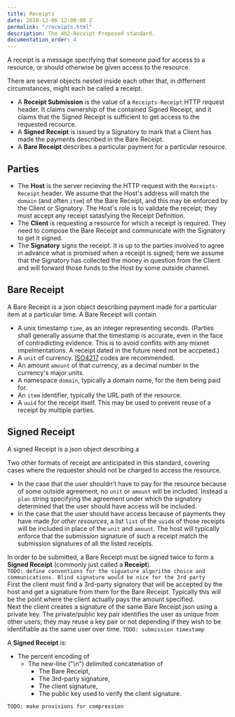 ```yaml
---
title: Receipts
date: 2018-12-06 12:00:00 Z
permalink: "/receipts.html"
description: The 402-Receipt Proposed standard.
documentation_order: 4
---
```


A receipt is a message specifying that someone paid for access to a resource, or should otherwise be given access to the resource.

There are several objects nested inside each other that, in differnent circumstances, might each be called a receipt.

- A **Receipt Submission** is the value of a `Receipts-Receipt` HTTP request header. It claims ownership of the contained Signed Receipt, and it claims that the Signed Receipt is sufficient to get access to the requested recource.
- A **Signed Receipt** is issued by a Signatory to mark that a Client has made the payments described in the Bare Receipt.
- A **Bare Receipt** describes a particular payment for a particular resource.

## Parties
- The **Host** is the server recieving the HTTP request with the `Receipts-Receipt` header. We assume that the Host's address will match the `domain` (and often `item`) of the Bare Receipt, and this may be enforced by the Client or Signatory. The Host's role is to validate the receipt; they must accept any receipt satasfying the Receipt Definition. 
- The **Client** is requesting a resource for which a receipt is required. They need to compose the Bare Receipt and communicate with the Signatory to get it signed.
- The **Signatory** signs the receipt. It is up to the parties involved to agree in advance what is promised when a receipt is signed; here we assume that the Signatory has collected the money in question from the Client and will forward those funds to the Host by some outside channel.



## Bare Receipt
A Bare Receipt is a json object describing payment made for a particular item at a particular time. A Bare Receipt will contain

- A unix timestamp `time`, as an integer representing seconds. (Parties shall generally assume that the timestamp is accurate, even in the face of contradicting evidence. This is to avoid conflits with any mixnet impelmentations. A receipt dated in the future need not be accpeted.)
- A `unit` of currency. [ISO4217](https://en.wikipedia.org/wiki/ISO_4217) codes are recommended. 
- An amount `amount` of that currency, as a decimal number in the currency's major units.
- A namespace `domain`, typically a domain name, for the item being paid for.
- An `item` identifier, typically the URL path of the resource.
- A `uuid` for the receipt itself. This may be used to prevent reuse of a receipt by multiple parties.

## Signed Receipt
A signed Receipt is a json object describing a 

Two other formats of receipt are anticipated in this standard, covering cases where the requester should not be charged to access the resource.

- In the case that the user shouldn't have to pay for the resource because of some outside agreement, no `unit` or `amount` will be included. Instead a `plan` string specifying the agreement under which the signatory determined that the user should have access will be included.
- In the case that the user should have access because of payments they have made _for other resources_, a list `list` of the `uuid`s of those receipts will be included in place of the `unit` and `amount`. The host will typically enforce that the submission signature of such a receipt match the submission signatures of all the listed receipts. 

In order to be submitted, a Bare Receipt must be signed twice to form a **Signed Receipt** (commonly just called a **Receipt**).  
`TODO: define conventions for the siguature algorithm choice and communications. Blind signature would be nice for the 3rd party`  
First the client must find a 3rd-party signatory that will be accepted by the host and get a signature from them for the Bare Receipt. Typically this will be the point where the client actually pays the amount specified.  
Next the client creates a signature of the same Bare Receipt json using a private key. The private/public key pair identifies the user as unique from other users; they may reuse a key pair or not depending if they wish to be identifiable as the same user over time. `TODO: submission timestamp`

A **Signed Receipt** is:  

- The percent encoding of
    - The new-line ("\n") delimited concatenation of
        - The Bare Receipt,
        - The 3rd-party signature,
        - The client signature,
        - The public key used to verify the client signature.

`TODO: make provisions for compression`

